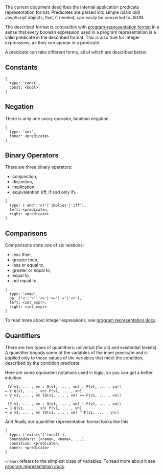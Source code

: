 The current document describes the internal application predicate representation
format. Predicates are parsed into simple (plain old) JavaScript objects,
that, if needed, can easily be converted to JSON.

The described format is compatible with
[program-representation format](./program-representation.md) in a sense
that every boolean expression used in a program representation is a valid
predicate in the described format. This is also true for integer expressions,
as they can appear in a predicate.

A predicate can take different forms, all of which are described below.

## Constants

```
{
  type: 'const',
  const: <bool>
}
```

## Negation

There is only one unary operator, boolean negation.

```
{
  type: 'not',
  inner: <predicate>
}
```

## Binary Operators

There are three binary operators:
- conjunction,
- disjuntion,
- implication,
- equivalention (iff, if and only if).

```
{
  type: ('and'|'or'|'implies'|'iff'),
  left: <predicate>,
  right: <predicate>
}
```

## Comparisons

Comparisons state one of six relations:
- less then,
- greater then,
- less or equal to,
- greater or equal to,
- equal to,
- not equal to.

```
{
  type: 'comp',
  op: ('<'|'>'|'<='|'>='|'='|'<>'),
  left: <int_expr>,
  right: <int_expr>
}
```

To read more about integer expressions,
see [program representation docs](./program-representation.md).

## Quantifiers

There are two types of quantifiers: universal (for all)
and existential (exists). A quantifier bounds some of the
variables of the inner predicate and is applied only to those
values of the variables that meet the condition, described by the
condition predicate.

Here are some equivalent notations used in logic, so you can get
a better intuition.

```
 (∀ v1, ... , vn : Q(v1, ... , vn) : P(v1, ... , vn))
= ∀ Q(v1, ... , vn) P(v1, ... , vn)
= ∀ v1, ... , vn [Q(v1, ... , vn) => P(v1, ... , vn)]

 (∃ v1, ... , vn : Q(v1, ... , vn) : P(v1, ... , vn))
= ∃ Q(v1, ... , vn) P(v1, ... , vn)
= ∃ v1, ... , vn [Q(v1, ... , vn) ^ P(v1, ... , vn)]
```

And finally our quantifier representation format looks like this.

```
{
  type: ('exists'|'forall'),
  boundedVars: [<name>, <name>, ...],
  condition: <predicate>,
  inner: <predicate>
}
```

`<name>` refears to the simplest class of variables. To read more about
it see [program representation docs](./program-representation.md).
  